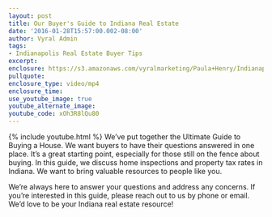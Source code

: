 ```yaml
---
layout: post
title: Our Buyer's Guide to Indiana Real Estate
date: '2016-01-28T15:57:00.002-08:00'
author: Vyral Admin
tags:
- Indianapolis Real Estate Buyer Tips
excerpt:
enclosure: https://s3.amazonaws.com/vyralmarketing/Paula+Henry/Indianapolis+Real+Estate+Agent+Our+Resource+for+Indiana+Buyers.mp4
pullquote:
enclosure_type: video/mp4
enclosure_time:
use_youtube_image: true
youtube_alternate_image:
youtube_code: xOh3R8lQu80
---
```

{% include youtube.html %}
We’ve put together the Ultimate Guide to Buying a House. We want buyers to have their questions answered in one place. It’s a great starting point, especially for those still on the fence about buying. In this guide, we discuss home inspections and property tax rates in Indiana. We want to bring valuable resources to people like you.



We’re always here to answer your questions and address any concerns. If you’re interested in this guide, please reach out to us by phone or email. We’d love to be your Indiana real estate resource!